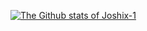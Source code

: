 [![The Github stats of Joshix-1](https://github-readme-stats.vercel.app/api?username=Joshix-1&show_icons=true&theme=vision-friendly-dark)](https://github.com/anuraghazra/github-readme-stats)
<link rel="me" href="https://uwu.social/@Joshix">
